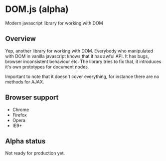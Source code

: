 DOM.js (alpha)
==============
Modern javascript library for working with DOM

Overview
--------
Yep, another library for working with DOM. Everybody who manipulated with DOM in vanilla javascript knows that it has awful API. It has bugs, browser inconsistent behaviour etc. The library tries to fix that, it introduces it's own prototypes for document nodes.

Important to note that it doesn't cover everything, for instance there are no methods for AJAX.

Browser support
---------------
* Chrome
* Firefox
* Opera
* IE9+

Alpha status
------------
Not ready for production yet.
